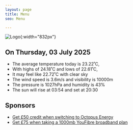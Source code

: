 ```yaml
---
layout: page
title: Menu
seo: Menu

---
```


![Logo](/images/logo.jpg){:width="832px"}

<!-- weather_marker starts -->
## On Thursday, 03 July 2025

- The average temperature today is 23.22˚C,
- With highs of 24.18˚C and lows of 22.61˚C,
- It may feel like 22.72˚C with clear sky
- The wind speed is 3.6m/s and visibility is 10000m
- The pressure is 1027hPa and humidity is 43%
- The sun will rise at 03:54 and set at 20:30

<!-- weather_marker ends -->

## Sponsors

- [Get £50 credit when switching to Octopus Energy](https://bit.ly/3oD1nnS)
- [Get £75 when taking a 1000mb YouFibre broadband plan](https://aklam.io/91zWhU?)
